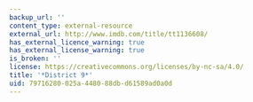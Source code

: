 ```yaml
---
backup_url: ''
content_type: external-resource
external_url: http://www.imdb.com/title/tt1136608/
has_external_licence_warning: true
has_external_license_warning: true
is_broken: ''
license: https://creativecommons.org/licenses/by-nc-sa/4.0/
title: '*District 9*'
uid: 79716280-025a-4480-88db-d61589ad0a0d
---
```

